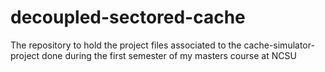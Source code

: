 # decoupled-sectored-cache
The repository to hold the project files associated to the cache-simulator-project done during the first semester of my masters course at NCSU
